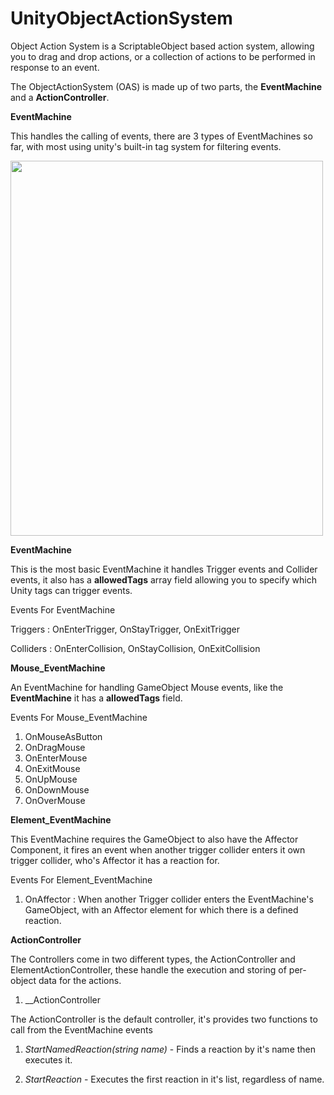 # UnityObjectActionSystem

Object Action System is a ScriptableObject based action system, allowing you to drag and drop actions, or a collection of actions to be performed in response to an event.

The ObjectActionSystem (OAS) is made up of two parts, the __EventMachine__ and a __ActionController__.  

__EventMachine__

This handles the calling of events, there are 3 types of EventMachines so far, with most using unity's built-in tag system for filtering events. 

<img src="https://i.imgur.com/PYKybPT.png" width="500" height="600">





__EventMachine__

This is the most basic EventMachine it handles Trigger events and Collider events, it also has a __allowedTags__ array field allowing you to specify which Unity tags can trigger events.

Events For EventMachine

Triggers : OnEnterTrigger, OnStayTrigger, OnExitTrigger

Colliders : OnEnterCollision, OnStayCollision, OnExitCollision


 __Mouse_EventMachine__

An EventMachine for handling GameObject Mouse events, like the __EventMachine__ it has a __allowedTags__ field.

Events For Mouse_EventMachine

1. OnMouseAsButton 
2. OnDragMouse 
3. OnEnterMouse
4. OnExitMouse
5. OnUpMouse
6. OnDownMouse
7. OnOverMouse

__Element_EventMachine__

This EventMachine requires the GameObject to also have the Affector Component, it fires an event when another trigger collider enters it own trigger collider, who's Affector it has a reaction for.

Events For Element_EventMachine

1. OnAffector : When another Trigger collider enters the EventMachine's GameObject, with an Affector element for which there is a defined reaction. 


__ActionController__

The Controllers come in two different types, the ActionController and ElementActionController, these handle the execution and storing of per-object data for the actions.

1. __ActionController

The ActionController is the default controller, it's provides two functions to call from the EventMachine events

 1. *StartNamedReaction(string name)* - Finds a reaction by it's name then executes it.

 2. *StartReaction* - Executes the first reaction in it's list, regardless of name.

